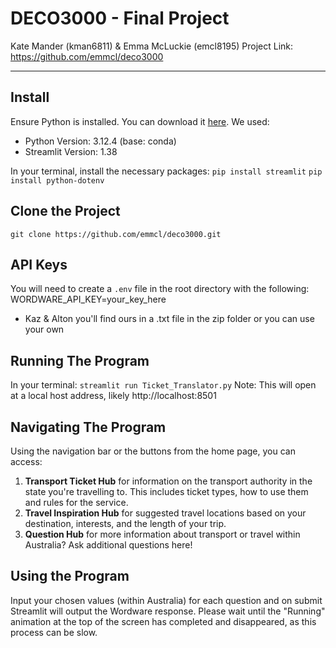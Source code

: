 # DECO3000 - Final Project
Kate Mander (kman6811) & Emma McLuckie (emcl8195)
Project Link: https://github.com/emmcl/deco3000 

---

## Install
Ensure Python is installed. You can download it [here](https://www.python.org/downloads/).
We used:
- Python Version: 3.12.4 (base: conda)
- Streamlit Version: 1.38

In your terminal, install the necessary packages: 
`pip install streamlit`
`pip install python-dotenv`

## Clone the Project 
`git clone https://github.com/emmcl/deco3000.git`

## API Keys
You will need to create a `.env` file in the root directory with the following:
WORDWARE_API_KEY=your_key_here

- Kaz & Alton you'll find ours in a .txt file in the zip folder or you can use your own

## Running The Program 
In your terminal: 
`streamlit run Ticket_Translator.py`
Note: This will open at a local host address, likely http://localhost:8501 

## Navigating The Program
Using the navigation bar or the buttons from the home page, you can access:
1. **Transport Ticket Hub** for information on the transport authority in the state you're travelling to. This includes ticket types, how to use them and rules for the service.
2. **Travel Inspiration Hub** for suggested travel locations based on your destination, interests, and the length of your trip.
3. **Question Hub** for more information about transport or travel within Australia? Ask additional questions here!

## Using the Program
Input your chosen values (within Australia) for each question and on submit Streamlit will output the Wordware response. Please wait until the "Running" animation at the top of the screen has completed and disappeared, as this process can be slow.
 